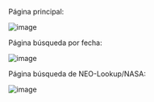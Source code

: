 Página principal:

![image](https://github.com/Romi2073/API-NASA/assets/87107210/e97c0134-55ff-442d-9b39-3a97c455561e)

Página búsqueda por fecha:

![image](https://github.com/Romi2073/API-NASA/assets/87107210/7393efd8-a02a-4463-a297-4b411204bc19)

Página búsqueda de NEO-Lookup/NASA:

![image](https://github.com/Romi2073/API-NASA/assets/87107210/62ecba97-b36f-4006-98b4-25b09a545e1d)



